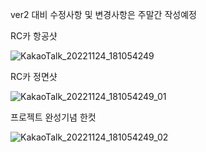 ver2 대비 수정사항 및 변경사항은 주말간 작성예정



RC카 항공샷

![KakaoTalk_20221124_181054249](https://user-images.githubusercontent.com/57944215/203786095-228f7710-0fbd-413a-ba61-04f8da8adb00.jpg)


RC카 정면샷

![KakaoTalk_20221124_181054249_01](https://user-images.githubusercontent.com/57944215/203786114-68ed40ff-3e32-41c9-9334-d4a2ab8fd95b.jpg)

프로젝트 완성기념 한컷

![KakaoTalk_20221124_181054249_02](https://user-images.githubusercontent.com/57944215/203786147-4e29c784-d11e-4c83-8dee-07745fa5c909.jpg)
